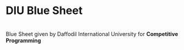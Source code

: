 # DIU Blue Sheet
<br>
Blue Sheet given by Daffodil International University for <strong>Competitive Programming</strong>
